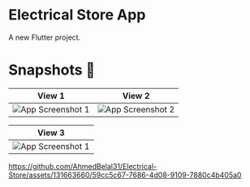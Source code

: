 # Electrical Store App

A new Flutter project.


# Snapshots 📱


| View 1  | View 2  |
|---------|---------|
| ![App Screenshot 1](https://github.com/AhmedBelal31/Electrical-Store/assets/131663660/9289d7cb-deab-413e-a1b5-97823f3b6607)  | ![App Screenshot 2](https://github.com/AhmedBelal31/Electrical-Store/assets/131663660/493f4f8f-0bbf-4165-b22c-682abcba805d) |



| View 3  | 
|---------|
| ![App Screenshot 1](https://github.com/AhmedBelal31/Electrical-Store/assets/131663660/3e7dfcac-ac87-4e75-ae9f-2573f76eef2f) 




https://github.com/AhmedBelal31/Electrical-Store/assets/131663660/59cc5c67-7686-4d08-9109-7880c4b405a0



